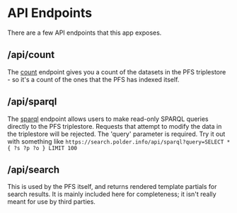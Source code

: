 # API Endpoints

There are a few API endpoints that this app exposes.

## /api/count
The [count](https://search.polder.info/api/count) endpoint gives you a count of the datasets in the PFS triplestore - so it's a count of the ones that the PFS has indexed itself.

## /api/sparql
The [sparql](https://search.polder.info/api/sparql) endpoint allows users to make read-only SPARQL queries directly to the PFS triplestore. Requests that attempt to modify the data in the triplestore will be rejected. The 'query' parameter is required. Try it out with something like `https://search.polder.info/api/sparql?query=SELECT * { ?s ?p ?o } LIMIT 100`

## /api/search
This is used by the PFS itself, and returns rendered template partials for search results. It is mainly included here for completeness; it isn't really meant for use by third parties.

